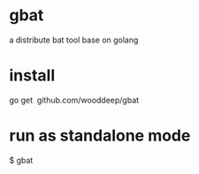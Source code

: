 # gbat
a distribute bat tool base on golang

# install
go get  github.com/wooddeep/gbat

# run as standalone mode
$ gbat
